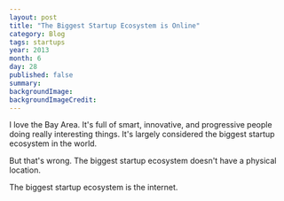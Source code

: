 ```yaml
---
layout: post
title: "The Biggest Startup Ecosystem is Online"
category: Blog
tags: startups
year: 2013
month: 6
day: 28 
published: false
summary:
backgroundImage: 
backgroundImageCredit: 
---
```


I love the Bay Area. It's full of smart, innovative, and progressive people doing really interesting things. It's largely considered the biggest startup ecosystem in the world.

But that's wrong. The biggest startup ecosystem doesn't have a physical location.

The biggest startup ecosystem is the internet.

